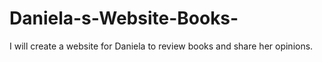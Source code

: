 # Daniela-s-Website-Books-
I will create a website for Daniela to review books and share her opinions. 
